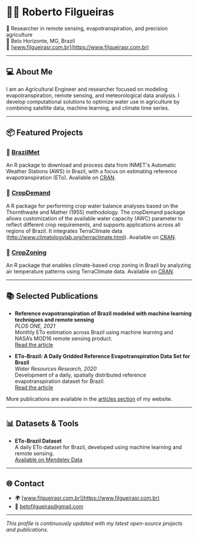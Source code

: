 # 👨‍🔬 Roberto Filgueiras

🌱 Researcher in remote sensing, evapotranspiration, and precision agriculture  
📍 Belo Horizonte, MG, Brazil  
🔗 [www.filgueirasr.com.br](https://www.filgueirasr.com.br)

---

## 💻 About Me

I am an Agricultural Engineer and researcher focused on modeling evapotranspiration, remote sensing, and meteorological data analysis. I develop computational solutions to optimize water use in agriculture by combining satellite data, machine learning, and climate time series.

---

## 📦 Featured Projects

### 🔹 [BrazilMet](https://github.com/FilgueirasR/BrazilMet)

An R package to download and process data from INMET's Automatic Weather Stations (AWS) in Brazil, with a focus on estimating reference evapotranspiration (ETo). Available on [CRAN](https://cran.r-project.org/package=BrazilMet).

### 🔹 [CropDemand](https://github.com/FilgueirasR/cropDemand)

A R package for performing crop water balance analyses based on the Thornthwaite and Mather (1955) methodology. The cropDemand package allows customization of the available water capacity (AWC) parameter to reflect different crop requirements, and supports applications across all regions of Brazil. It integrates TerraClimate data (http://www.climatologylab.org/terraclimate.html). Available on [CRAN](https://cran.r-project.org/package=cropDemand).

### 🔹 [CropZoning](https://github.com/FilgueirasR/cropZoning)

An R package that enables climate-based crop zoning in Brazil by analyzing air temperature patterns using TerraClimate data. Available on [CRAN](https://cran.r-project.org/package=cropZoning).

---

## 📚 Selected Publications

- **Reference evapotranspiration of Brazil modeled with machine learning techniques and remote sensing**  
  *PLOS ONE, 2021*  
  Monthly ETo estimation across Brazil using machine learning and NASA’s MOD16 remote sensing product.  
  [Read the article](https://journals.plos.org/plosone/article?id=10.1371/journal.pone.0245834)

- **ETo-Brazil: A Daily Gridded Reference Evapotranspiration Data Set for Brazil**  
  *Water Resources Research, 2020*  
  Development of a daily, spatially distributed reference evapotranspiration dataset for Brazil.  
  [Read the article](https://agupubs.onlinelibrary.wiley.com/doi/full/10.1029/2020WR027562)

More publications are available in the [articles section](https://www.filgueirasr.com.br/articles) of my website.

---

## 📊 Datasets & Tools

- **ETo-Brazil Dataset**  
  A daily ETo dataset for Brazil, developed using machine learning and remote sensing.  
  [Available on Mendeley Data](https://data.mendeley.com/datasets/sstjw74ryh/3)

---

## 🌐 Contact

- 🌍 [www.filgueirasr.com.br](https://www.filgueirasr.com.br)
- 📧 betofilgueiras@gmail.com

---

*This profile is continuously updated with my latest open-source projects and publications.*
